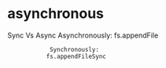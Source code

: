 # asynchronous

Sync Vs Async
                Asynchronously:
                fs.appendFile

                Synchronously:
               fs.appendFileSync
